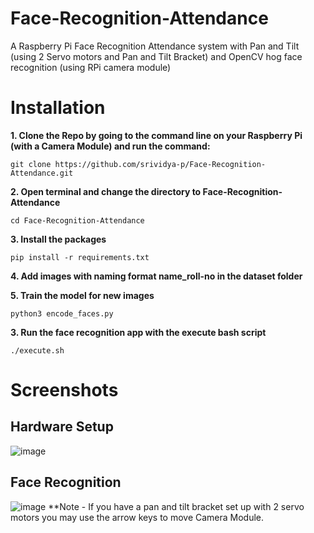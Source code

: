 # Face-Recognition-Attendance
A Raspberry Pi Face Recognition Attendance system with Pan and Tilt (using 2 Servo motors and Pan and Tilt Bracket) and OpenCV hog face recognition (using RPi camera module)
# Installation

**1. Clone the Repo by going to the command line on your Raspberry Pi (with a Camera Module) and run the command:**</br>

    git clone https://github.com/srividya-p/Face-Recognition-Attendance.git

**2. Open terminal and change the directory to Face-Recognition-Attendance** <br>

    cd Face-Recognition-Attendance

**3. Install the packages** <br>

    pip install -r requirements.txt

**4. Add images with naming format name_roll-no in the dataset folder** <br>

**5. Train the model for new images** <br>

    python3 encode_faces.py

**3. Run the face recognition app with the execute bash script** <br>

    ./execute.sh
    
# Screenshots
## Hardware Setup
![image](https://user-images.githubusercontent.com/74781344/112665078-ad563c00-8e80-11eb-8fe3-11677b06e22a.png)

## Face Recognition
![image](https://user-images.githubusercontent.com/74781344/112665206-d1b21880-8e80-11eb-8c77-43110c414d73.png)
**Note - If you have a pan and tilt bracket set up with 2 servo motors you may use the arrow keys to move Camera Module.



  

    
